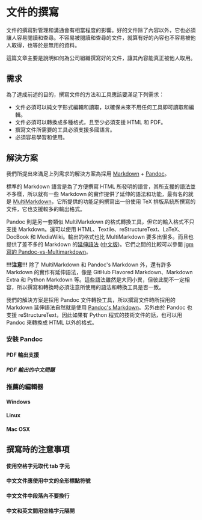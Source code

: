 # 文件的撰寫

文件的撰寫對管理和溝通會有相當程度的影響。好的文件除了內容以外，它也必須讓人容易閱讀和查尋。不容易被閱讀和查尋的文件，就算有好的內容也不容易被他人取得，也等於是無用的資料。

這篇文章主要是說明如何為公司組織撰寫好的文件，讓其內容能真正被他人取用。

## 需求

為了達成前述的目的，撰寫文件的方法和工具應該要滿足下列需求：

- 文件必須可以純文字形式編輯和讀取，以確保未來不用任何工具即可讀取和編輯。
- 文件必須可以轉換成多種格式，且至少必須支援 HTML 和 PDF。
- 撰寫文件所需要的工具必須支援多國語言。
- 必須容易學習和使用。

## 解決方案

我們所提出來滿足上列需求的解決方案為採用 [Markdown][markdown] + [Pandoc][pandoc]。

標準的 Markdown 語言是為了方便撰寫 HTML 所發明的語言，其所支援的語法並不多樣，所以就有一些 Markdown 的實作提供了延伸的語法和功能，最有名的就是 [MultiMarkdown][multimarkdown]，它所提供的功能足夠撰寫出一份使用 TeX 排版系統所撰寫的文件，它也支援較多的輸出格式。

Pandoc 則是另一套類似 MultiMarkdown 的格式轉換工具，但它的輸入格式不只支援 Markdown。還可以使用 HTML、Textile、reStructureText、LaTeX、DocBook 和 MediaWiki。輸出的格式也比 MultiMarkdown 要多出很多。而且也提供了差不多的 Markdown 的[延伸語法][pandoc_markdown] ([中文版][pandoc_markdown_zh])。它們之間的比較可以參閱 [jgm 寫的 Pandoc-vs-Multimarkdown](https://github.com/jgm/pandoc/wiki/Pandoc-vs-Multimarkdown)。

**!!!注意!!!** 除了 MultiMarkdown 和 Pandoc's Markdown 外，還有許多 Markdown 的實作有延伸語法，像是 GitHub Flavored Markdown、Markdown Extra 和 Python Markdown 等。這些語法雖然是大同小異，但彼此間不一定相容，所以撰寫和轉換時必須注意所使用的語法和轉換工具是否一致。

我們的解決方案是採用 Pandoc 文件轉換工具，所以撰寫文件時所採用的 Markdown 延伸語法自然就是使用 [Pandoc's Markdown][pandoc_markdown]。另外由於 Pandoc 也支援 reStructureText，因此如果有 Python 程式的技術文件的話，也可以用 Pandoc 來轉換成 HTML 以外的格式。

[markdown]: http://en.wikipedia.org/wiki/Markdown "Markdown 輕量化標記語言"
[pandoc]: http://johnmacfarlane.net/pandoc/ "通用文件轉換器"
[multimarkdown]: http://en.wikipedia.org/wiki/MultiMarkdown "MultiMarkdown"
[pandoc_markdown]: http://johnmacfarlane.net/pandoc/README.html#pandocs-markdown "Pandoc's Markdown"
[pandoc_markdown_zh]: http://pages.tzengyuxio.me/pandoc "Pandoc's Markdown 語法中文翻譯"

### 安裝 Pandoc

#### PDF 輸出支援

##### PDF 輸出的中文問題

### 推薦的編輯器

#### Windows


#### Linux


#### Mac OSX


## 撰寫時的注意事項

#### 使用空格字元取代 tab 字元


#### 中文文件應使用中文的全形標點符號


#### 中文文件中段落內不要換行


#### 中文和英文間用空格字元隔開


